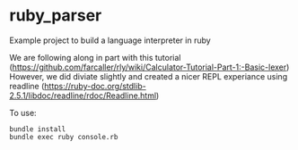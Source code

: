 # ruby_parser
Example project to build a language interpreter in ruby

We are following along in part with this tutorial (https://github.com/farcaller/rly/wiki/Calculator-Tutorial-Part-1:-Basic-lexer)
However, we did diviate slightly and created a nicer REPL experiance using readline (https://ruby-doc.org/stdlib-2.5.1/libdoc/readline/rdoc/Readline.html)

To use:

    bundle install
    bundle exec ruby console.rb

